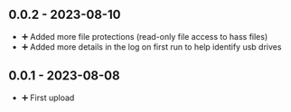 ## 0.0.2 - 2023-08-10

* ➕ Added more file protections (read-only file access to hass files)
* ➕ Added more details in the log on first run to help identify usb drives

## 0.0.1 - 2023-08-08

* ➕ First upload
